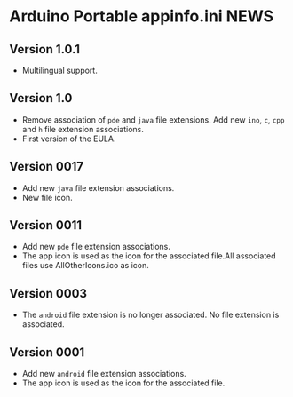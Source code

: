 # Arduino Portable appinfo.ini NEWS

## Version 1.0.1
- Multilingual support.

## Version 1.0
- Remove association of `pde` and `java` file extensions. Add new `ino`, `c`, `cpp` and `h` file extension associations.
- First version of the EULA.

## Version 0017
- Add new `java` file extension associations.
- New file icon.

## Version 0011
- Add new `pde` file extension associations.
- The app icon is used as the icon for the associated file.All associated files use AllOtherIcons.ico as icon.

## Version 0003
- The `android` file extension is no longer associated. No file extension is associated.

## Version 0001
- Add new `android` file extension associations.
- The app icon is used as the icon for the associated file.
